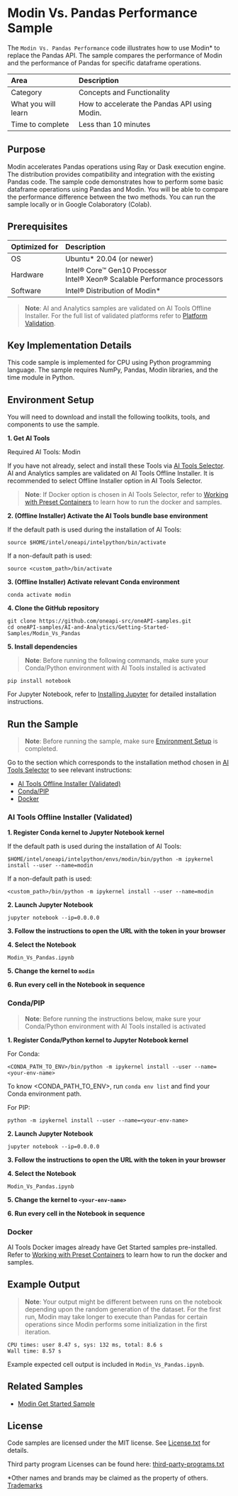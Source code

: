 # Modin Vs. Pandas Performance Sample

The `Modin Vs. Pandas Performance` code illustrates how to use Modin* to replace the Pandas API. The sample compares the performance of Modin and the performance of Pandas for specific dataframe operations.

| Area                       | Description
|:---                        |:---
| Category                   | Concepts and Functionality
| What you will learn        | How to accelerate the Pandas API using Modin.
| Time to complete           | Less than 10 minutes

## Purpose

Modin accelerates Pandas operations using Ray or Dask execution engine. The distribution provides compatibility and integration with the existing Pandas code. The sample code demonstrates how to perform some basic dataframe operations using Pandas and Modin. You will be able to compare the performance difference between the two methods.
You can run the sample locally or in Google Colaboratory (Colab).

## Prerequisites

| Optimized for             | Description
|:---                       |:---
| OS                        | Ubuntu* 20.04 (or newer)
| Hardware                  | Intel® Core™ Gen10 Processor <br> Intel® Xeon® Scalable Performance processors
| Software                  | Intel® Distribution of Modin*

> **Note**: AI and Analytics samples are validated on AI Tools Offline Installer. For the full list of validated platforms refer to [Platform Validation](https://github.com/oneapi-src/oneAPI-samples/tree/master?tab=readme-ov-file#platform-validation).
<!-- for migrated samples - modify the note above to provide information on samples validation and preferred installation option -->

## Key Implementation Details

This code sample is implemented for CPU using Python programming language. The sample requires NumPy, Pandas, Modin libraries, and the time module in Python.

## Environment Setup

You will need to download and install the following toolkits, tools, and components to use the sample.
<!-- Use numbered steps instead of subheadings -->

**1. Get AI Tools**

Required AI Tools: Modin

If you have not already, select and install these Tools via [AI Tools Selector](https://www.intel.com/content/www/us/en/developer/tools/oneapi/ai-tools-selector.html). AI and Analytics samples are validated on AI Tools Offline Installer. It is recommended to select Offline Installer option in AI Tools Selector.

>**Note**: If Docker option is chosen in AI Tools Selector, refer to [Working with Preset Containers](https://github.com/intel/ai-containers/tree/main/preset) to learn how to run the docker and samples.

**2. (Offline Installer) Activate the AI Tools bundle base environment**
<!-- this step is from AI Tools GSG, please don't modify unless GSG is updated -->
If the default path is used during the installation of AI Tools:
```
source $HOME/intel/oneapi/intelpython/bin/activate
```
If a non-default path is used:
```
source <custom_path>/bin/activate
```

 
**3. (Offline Installer) Activate relevant Conda environment**
<!-- specify relevant conda environment name in Offline Installer for this sample -->
```
conda activate modin
```

**4. Clone the GitHub repository**
<!-- for oneapi-samples: git clone https://github.com/oneapi-src/oneAPI-samples.git
cd oneAPI-samples/AI-and-Analytics/<samples-folder>/<individual-sample-folder> -->
<!-- for migrated samples - provide git clone command for individual repo and cd to sample dir --> 
``` 
git clone https://github.com/oneapi-src/oneAPI-samples.git
cd oneAPI-samples/AI-and-Analytics/Getting-Started-Samples/Modin_Vs_Pandas
```

**5. Install dependencies**
<!-- It is required to have requirement.txt file in sample dir. It should list additional libraries, such as matplotlib, ipykernel etc. -->
>**Note**: Before running the following commands, make sure your Conda/Python environment with AI Tools installed is activated

```
pip install notebook
``` 
For Jupyter Notebook, refer to [Installing Jupyter](https://jupyter.org/install) for detailed installation instructions.

## Run the Sample
>**Note**: Before running the sample, make sure [Environment Setup](https://github.com/oneapi-src/oneAPI-samples/tree/master/AI-and-Analytics/Getting-Started-Samples/INC-Quantization-Sample-for-PyTorch#environment-setup) is completed.

Go to the section which corresponds to the installation method chosen in [AI Tools Selector](https://www.intel.com/content/www/us/en/developer/tools/oneapi/ai-tools-selector.html) to see relevant instructions:
* [AI Tools Offline Installer (Validated)](#ai-tools-offline-installer-validated)
* [Conda/PIP](#condapip) 
* [Docker](#docker)
<!-- for migrated samples - it's acceptable to change the order of the sections based on the validated/preferred installation options. However, all 3 sections (Offline, Conda/PIP, Docker) should be present in the doc -->  
### AI Tools Offline Installer (Validated)  

**1. Register Conda kernel to Jupyter Notebook kernel**

If the default path is used during the installation of AI Tools:
```
$HOME/intel/oneapi/intelpython/envs/modin/bin/python -m ipykernel install --user --name=modin
```
If a non-default path is used:
```
<custom_path>/bin/python -m ipykernel install --user --name=modin
```

**2. Launch Jupyter Notebook** 
<!-- add other flags to jupyter notebook command if needed, such as port 8888 or allow-root -->
```
jupyter notebook --ip=0.0.0.0
```
**3. Follow the instructions to open the URL with the token in your browser**

**4. Select the Notebook**
<!-- add sample file name -->
```
Modin_Vs_Pandas.ipynb
```
**5. Change the kernel to `modin`**
  <!-- specify relevant kernel name(s), for example `pytorch` -->
**6. Run every cell in the Notebook in sequence**


### Conda/PIP
> **Note**: Before running the instructions below, make sure your Conda/Python environment with AI Tools installed is activated

**1. Register Conda/Python kernel to Jupyter Notebook kernel** 
<!-- keep placeholders in this step, user could use any name for Conda/PIP env -->
For Conda:
```
<CONDA_PATH_TO_ENV>/bin/python -m ipykernel install --user --name=<your-env-name>
```
To know <CONDA_PATH_TO_ENV>, run `conda env list` and find your Conda environment path.

For PIP:
```
python -m ipykernel install --user --name=<your-env-name>
```
**2. Launch Jupyter Notebook**
<!-- add other flags to jupyter notebook command if needed, such as port 8888 or allow-root --> 
```
jupyter notebook --ip=0.0.0.0
```
**3. Follow the instructions to open the URL with the token in your browser**

**4. Select the Notebook**
```
Modin_Vs_Pandas.ipynb
```
**5. Change the kernel to `<your-env-name>`**
<!-- leave <your-env-name> as a placeholder as user could choose any name for the env -->

**6. Run every cell in the Notebook in sequence**

### Docker
AI Tools Docker images already have Get Started samples pre-installed. Refer to [Working with Preset Containers](https://github.com/intel/ai-containers/tree/main/preset) to learn how to run the docker and samples.

<!-- Remove Intel® DevCloud section or other outdated sections -->

## Example Output

>**Note**: Your output might be different between runs on the notebook depending upon the random generation of the dataset. For the first run, Modin may take longer to execute than Pandas for certain operations since Modin performs some initialization in the first iteration.

```
CPU times: user 8.47 s, sys: 132 ms, total: 8.6 s
Wall time: 8.57 s
```

Example expected cell output is included in `Modin_Vs_Pandas.ipynb`.

## Related Samples

* [Modin Get Started Sample](https://github.com/oneapi-src/oneAPI-samples/tree/master/AI-and-Analytics/Getting-Started-Samples/Modin_GettingStarted)

## License

Code samples are licensed under the MIT license. See
[License.txt](https://github.com/oneapi-src/oneAPI-samples/blob/master/License.txt)
for details.

Third party program Licenses can be found here:
[third-party-programs.txt](https://github.com/oneapi-src/oneAPI-samples/blob/master/third-party-programs.txt)

*Other names and brands may be claimed as the property of others. [Trademarks](https://www.intel.com/content/www/us/en/legal/trademarks.html)

